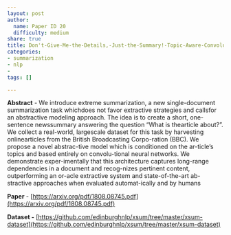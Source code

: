 ```yaml
---
layout: post
author:
  name: Paper ID 20
  difficulty: medium
share: true
title: Don't-Give-Me-the-Details,-Just-the-Summary!-Topic-Aware-Convolutional-Neural-Networks-for-Extreme-Summarization
categories:
- summarization
- nlp
- 
tags: []

---
```

**Abstract** - We introduce extreme summarization, a new single-document summarization task whichdoes not favor extractive strategies and callsfor an abstractive modeling approach. The idea is to create a short, one-sentence newssummary answering the question “What is thearticle about?”. We collect a real-world, largescale dataset for this task by harvesting onlinearticles from the British Broadcasting Corpo-ration (BBC). We propose a novel abstrac-tive model which is conditioned on the ar-ticle’s topics and based entirely on convolu-tional neural networks. We demonstrate exper-imentally that this architecture captures long-range dependencies in a document and recog-nizes pertinent content, outperforming an or-acle extractive system and state-of-the-art ab-stractive approaches when evaluated automat-ically and by humans

**Paper** - [https://arxiv.org/pdf/1808.08745.pdf](https://arxiv.org/pdf/1808.08745.pdf)

**Dataset -** [https://github.com/edinburghnlp/xsum/tree/master/xsum-dataset](https://github.com/edinburghnlp/xsum/tree/master/xsum-dataset)
    